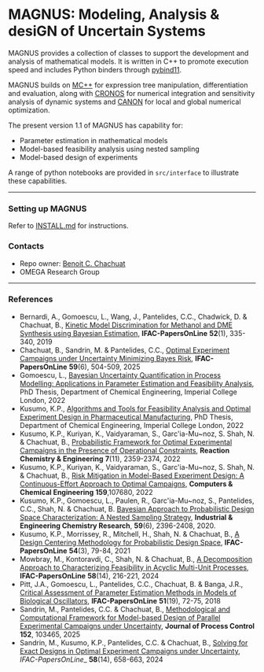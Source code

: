 # MAGNUS: Modeling, Analysis & desiGN of Uncertain Systems #

MAGNUS provides a collection of classes to support the development and analysis of mathematical models. It is written in C++ to promote execution speed and includes Python binders through [pybind11](https://pybind11.readthedocs.io/en/stable/).

MAGNUS builds on [MC++](https://github.com/omega-icl/mcpp) for expression tree manipulation, differentiation and evaluation, along with [CRONOS](https://github.com/omega-icl/cronos) for numerical integration and sensitivity analysis of dynamic systems and [CANON](https://github.com/omega-icl/canon) for local and global numerical optimization.

The present version 1.1 of MAGNUS has capability for:

* Parameter estimation in mathematical models
* Model-based feasibility analysis using nested sampling
* Model-based design of experiments

A range of python notebooks are provided in `src/interface` to illustrate these capabilities.

---
### Setting up MAGNUS ###

Refer to [INSTALL.md](./INSTALL.md) for instructions.

### Contacts ###

* Repo owner: [Benoit C. Chachuat](https://profiles.imperial.ac.uk/b.chachuat)
* OMEGA Research Group

---
### References ###

* Bernardi, A., Gomoescu, L., Wang, J., Pantelides, C.C., Chadwick, D. & Chachuat, B., [Kinetic Model Discrimination for Methanol and DME Synthesis using Bayesian Estimation](https://doi.org/10.1016/j.ifacol.2019.06.084), __IFAC-PapersOnLine__ **52**(1), 335-340, 2019
* Chachuat, B., Sandrin, M. & Pantelides, C.C., [Optimal Experiment Campaigns under Uncertainty Minimizing Bayes Risk](https://doi.org/10.1016/j.ifacol.2025.07.196), __IFAC-PapersOnLine__ **59**(6), 504-509, 2025
* Gomoescu, L., [Bayesian Uncertainty Quantification in Process Modelling: Applications in Parameter Estimation and Feasibility Analysis](https://doi.org/10.25560/109494), PhD Thesis, Department of Chemical Engineering, Imperial College London, 2022
* Kusumo, K.P., [Algorithms and Tools for Feasibility Analysis and Optimal Experiment Design in Pharmaceutical Manufacturing](https://doi.org/10.25560/96978), PhD Thesis, Department of Chemical Engineering, Imperial College London, 2022
* Kusumo, K.P., Kuriyan, K., Vaidyaraman, S., Garc\'ia-Mu\~noz, S. Shah, N. & Chachuat, B., [Probabilistic Framework for Optimal Experimental Campaigns in the Presence of Operational Constraints](https://doi.org/10.1039/D1RE00465D), __Reaction Chemistry \& Engineering__ **7**(11), 2359-2374, 2022
* Kusumo, K.P., Kuriyan, K., Vaidyaraman, S., Garc\'ia-Mu\~noz, S. Shah, N. & Chachuat, B., [Risk Mitigation in Model-Based Experiment Design: A Continuous-Effort Approach to Optimal Campaigns](https://doi.org/10.1016/j.compchemeng.2022.107680), __Computers \& Chemical Engineering__ **159**,107680, 2022
* Kusumo, K.P., Gomoescu, L., Paulen, R., Garc\'ia-Mu\~noz, S., Pantelides, C.C., Shah, N. & Chachuat, B. [Bayesian Approach to Probabilistic Design Space Characterization: A Nested Sampling Strategy](https://doi.org/10.1021/acs.iecr.9b05006), __Industrial \& Engineering Chemistry Research__, **59**(6), 2396-2408, 2020.
* Kusumo, K.P., Morrissey, R., Mitchell, H., Shah, N. & Chachuat, B., [A Design Centering Methodology for Probabilistic Design Space](https://doi.org/10.1016/j.ifacol.2021.08.222), __IFAC-PapersOnLine__ **54**(3), 79-84, 2021
* Mowbray, M., Kontoravdi, C., Shah, N. & Chachuat, B., [A Decomposition Approach to Characterizing Feasibility in Acyclic Multi-Unit Processes](https://doi.org/10.1016/j.ifacol.2024.08.339), __IFAC-PapersOnLine__ **58**(14), 216-221, 2024
* Pitt, J.A., Gomoescu, L., Pantelides, C.C., Chachuat, B. & Banga, J.R., [Critical Assessment of Parameter Estimation Methods in Models of Biological Oscillators](https://doi.org/10.1016/j.ifacol.2018.09.040), __IFAC-PapersOnLine__ **51**(19), 72-75, 2018
* Sandrin, M., Pantelides, C.C. & Chachuat, B., [Methodological and Computational Framework for Model-based Design of Parallel Experimental Campaigns under Uncertainty](https://doi.org/10.1016/j.jprocont.2025.103465), __Journal of Process Control__ **152**, 103465, 2025
* Sandrin, M., Kusumo, K.P., Pantelides, C.C. & Chachuat, B., [Solving for Exact Designs in Optimal Experiment Campaigns under Uncertainty](https://doi.org/10.1016/j.ifacol.2024.08.412), _IFAC-PapersOnLine__ **58**(14), 658-663, 2024
